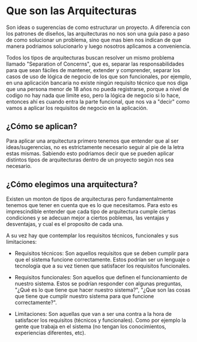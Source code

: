 # Que son las Arquitecturas

Son ideas o sugerencias de como estructurar un proyecto. A diferencia con los patrones de diseños, las arquitecturas no nos son una guia paso a paso de como solucionar un problema, sino que mas bien nos indican de que manera podriamos solucionarlo y luego nosotros aplicamos a conveniencia.

Todos los tipos de arquitecturas buscan resolver un mismo problema llamado "Separation of Concerns", que es, separar las responsabilidades para que sean fáciles de mantener, extender y comprender, separar los casos de uso de lógica de negocio de los que son funcionales, por ejemplo, en una aplicación bancaria no existe ningún requisito técnico que nos diga que una persona menor de 18 años no pueda registrarse, porque a nivel de codigo no hay nada que limite eso, pero la lógica de negocio si lo hace, entonces ahí es cuando entra la parte funcional, que nos va a "decir" como vamos a aplicar los requisitos de negocio en la aplicación.

## ¿Cómo se aplican?

Para aplicar una arquitectura primero tenemos que entender que al ser ideas/sugerencias, no es estrictamente necesario seguir al pie de la letra estas mismas. Sabiendo esto podriamos decir que se pueden aplicar distintos tipos de arquitecturas dentro de un proyecto según nos sea necesario.

## ¿Cómo elegimos una arquitectura?

Existen un monton de tipos de arquitecturas pero fundamentalmente tenemos que tener en cuenta que es lo que necesitamos. Para esto es imprescindible entender que cada tipo de arquitectura cumple ciertas condiciones y se adecuan mejor a ciertos poblemas, las ventajas y desventajas, y cual es el proposito de cada una.

A su vez hay que contemplar los requisitos técnicos, funcionales y sus limitaciones:

* Requisitos técnicos: Son aquellos requisitos que se deben cumplir para que el sistema funcione correctamente. Estos podrían ser un lenguaje o tecnología que a su vez tienen que satisfacer los requisitos funcionales.

* Requisitos funcionales: Son aquellos que definen el funcionamiento de nuestro sistema. Estos se podrían responder con algunas preguntas, "¿Qué es lo que tiene que hacer nuestro sistema?", "¿Que son las cosas que tiene que cumplir nuestro sistema para que funcione correctamente?".

* Limitaciones: Son aquellas que van a ser una contra a la hora de satisfacer los requisitos (técnicos y funcionales). Como por ejemplo la gente que trabaja en el sistema (no tengan los conocimientos, experiencias diferentes, etc).
